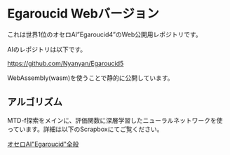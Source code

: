 # Egaroucid Webバージョン

これは世界1位のオセロAI”Egaroucid4”のWeb公開用レポジトリです。

AIのレポジトリは以下です。

https://github.com/Nyanyan/Egaroucid5

WebAssembly(wasm)を使うことで静的に公開しています。

## アルゴリズム

MTD-f探索をメインに、評価関数に深層学習したニューラルネットワークを使っています。詳細は以下のScrapboxにてご覧ください。

[オセロAI"Egaroucid"全般](https://scrapbox.io/nyanyan/%E3%82%AA%E3%82%BB%E3%83%ADAI%22Egaroucid%22%E5%85%A8%E8%88%AC)

